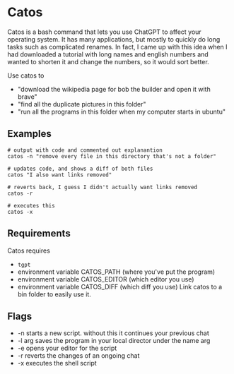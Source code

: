# Catos
Catos is a bash command that lets you use ChatGPT to affect your operating system.
It has many applications, but mostly to quickly do long tasks such as complicated renames.
In fact, I came up with this idea when I had downloaded a tutorial with long names and english numbers and wanted to shorten it and change the numbers, so it would sort better.

Use catos to
- "download the wikipedia page for bob the builder and open it with brave"
- "find all the duplicate pictures in this folder"
- "run all the programs in this folder when my computer starts in ubuntu"

## Examples
```
# output with code and commented out explanantion
catos -n "remove every file in this directory that's not a folder"

# updates code, and shows a diff of both files
catos "I also want links removed"

# reverts back, I guess I didn't actually want links removed
catos -r

# executes this
catos -x
```

## Requirements
Catos requires 
- `tgpt`
- environment variable CATOS_PATH (where you've put the program)
- environment variable CATOS_EDITOR (which editor you use)
- environment variable CATOS_DIFF (which diff you use)
Link catos to a bin folder to easily use it.

## Flags
- -n starts a new script. without this it continues your previous chat
- -l arg saves the program in your local director under the name arg
- -e opens your editor for the script
- -r reverts the changes of an ongoing chat
- -x executes the shell script
